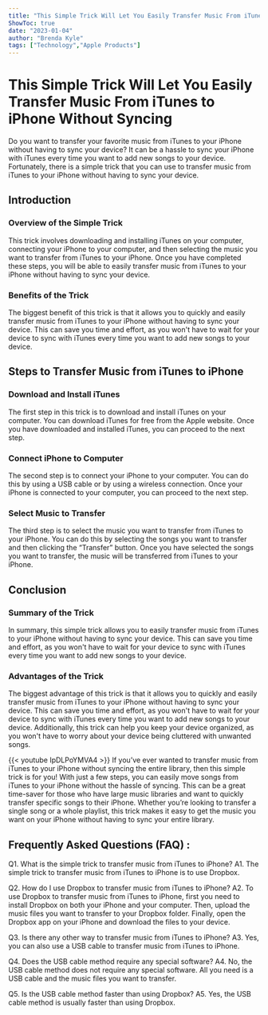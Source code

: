 ```yaml
---
title: "This Simple Trick Will Let You Easily Transfer Music From iTunes to iPhone Without Syncing!"
ShowToc: true 
date: "2023-01-04"
author: "Brenda Kyle" 
tags: ["Technology","Apple Products"]
---
```

# This Simple Trick Will Let You Easily Transfer Music From iTunes to iPhone Without Syncing

Do you want to transfer your favorite music from iTunes to your iPhone without having to sync your device? It can be a hassle to sync your iPhone with iTunes every time you want to add new songs to your device. Fortunately, there is a simple trick that you can use to transfer music from iTunes to your iPhone without having to sync your device.

## Introduction

### Overview of the Simple Trick

This trick involves downloading and installing iTunes on your computer, connecting your iPhone to your computer, and then selecting the music you want to transfer from iTunes to your iPhone. Once you have completed these steps, you will be able to easily transfer music from iTunes to your iPhone without having to sync your device.

### Benefits of the Trick

The biggest benefit of this trick is that it allows you to quickly and easily transfer music from iTunes to your iPhone without having to sync your device. This can save you time and effort, as you won't have to wait for your device to sync with iTunes every time you want to add new songs to your device.

## Steps to Transfer Music from iTunes to iPhone

### Download and Install iTunes

The first step in this trick is to download and install iTunes on your computer. You can download iTunes for free from the Apple website. Once you have downloaded and installed iTunes, you can proceed to the next step.

### Connect iPhone to Computer

The second step is to connect your iPhone to your computer. You can do this by using a USB cable or by using a wireless connection. Once your iPhone is connected to your computer, you can proceed to the next step.

### Select Music to Transfer

The third step is to select the music you want to transfer from iTunes to your iPhone. You can do this by selecting the songs you want to transfer and then clicking the “Transfer” button. Once you have selected the songs you want to transfer, the music will be transferred from iTunes to your iPhone.

## Conclusion

### Summary of the Trick

In summary, this simple trick allows you to easily transfer music from iTunes to your iPhone without having to sync your device. This can save you time and effort, as you won't have to wait for your device to sync with iTunes every time you want to add new songs to your device.

### Advantages of the Trick

The biggest advantage of this trick is that it allows you to quickly and easily transfer music from iTunes to your iPhone without having to sync your device. This can save you time and effort, as you won't have to wait for your device to sync with iTunes every time you want to add new songs to your device. Additionally, this trick can help you keep your device organized, as you won't have to worry about your device being cluttered with unwanted songs.

{{< youtube IpDLPoYMVA4 >}} 
If you’ve ever wanted to transfer music from iTunes to your iPhone without syncing the entire library, then this simple trick is for you! With just a few steps, you can easily move songs from iTunes to your iPhone without the hassle of syncing. This can be a great time-saver for those who have large music libraries and want to quickly transfer specific songs to their iPhone. Whether you’re looking to transfer a single song or a whole playlist, this trick makes it easy to get the music you want on your iPhone without having to sync your entire library.

## Frequently Asked Questions (FAQ) :
Q1. What is the simple trick to transfer music from iTunes to iPhone?
A1. The simple trick to transfer music from iTunes to iPhone is to use Dropbox.

Q2. How do I use Dropbox to transfer music from iTunes to iPhone?
A2. To use Dropbox to transfer music from iTunes to iPhone, first you need to install Dropbox on both your iPhone and your computer. Then, upload the music files you want to transfer to your Dropbox folder. Finally, open the Dropbox app on your iPhone and download the files to your device.

Q3. Is there any other way to transfer music from iTunes to iPhone?
A3. Yes, you can also use a USB cable to transfer music from iTunes to iPhone.

Q4. Does the USB cable method require any special software?
A4. No, the USB cable method does not require any special software. All you need is a USB cable and the music files you want to transfer.

Q5. Is the USB cable method faster than using Dropbox?
A5. Yes, the USB cable method is usually faster than using Dropbox.


